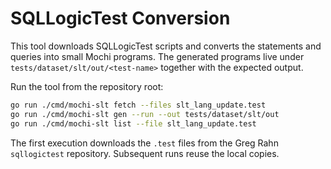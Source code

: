 # SQLLogicTest Conversion

This tool downloads SQLLogicTest scripts and converts the statements and queries
into small Mochi programs. The generated programs live under
`tests/dataset/slt/out/<test-name>` together with the expected output.

Run the tool from the repository root:

```bash
go run ./cmd/mochi-slt fetch --files slt_lang_update.test
go run ./cmd/mochi-slt gen --run --out tests/dataset/slt/out
go run ./cmd/mochi-slt list --file slt_lang_update.test
```

The first execution downloads the `.test` files from the Greg Rahn
`sqllogictest` repository. Subsequent runs reuse the local copies.
